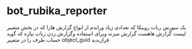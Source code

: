 # bot_rubika_reporter
یک سورس ربات روبیکا که تعدادی زیاد وراندم از انواع گزارش هارا که در بخش متغییر لیست گزارش هاهست گزارش میزنه وبرای استفاده وگزارش زدن ربات نیازه که گوید حساب طرف را در متغییر object_guid  قراربدید
